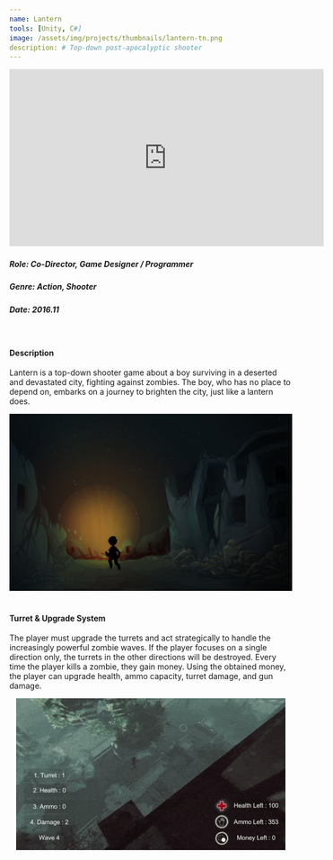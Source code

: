 ```yaml
---
name: Lantern
tools: [Unity, C#]
image: /assets/img/projects/thumbnails/lantern-tn.png
description: # Top-down post-apocalyptic shooter
---
```


<div class="video">
    <iframe width="560" height="315" src="https://www.youtube.com/embed/taADU5yFMBE" frameborder="0" allow="accelerometer; autoplay; encrypted-media; gyroscope; picture-in-picture" allowfullscreen></iframe>
</div>

##### Role: Co-Director, Game Designer / Programmer
##### Genre: Action, Shooter
##### Date: 2016.11
<br>

#### Description

Lantern is a top-down shooter game about a boy surviving in a deserted and devastated city, fighting against zombies. The boy, who has no place to depend on, embarks on a journey to brighten the city, just like a lantern does.

<center> <img src="/assets/img/projects/reg/lantern-concept.jpg"/> </center>
<br>

#### Turret & Upgrade System
The player must upgrade the turrets and act strategically to handle the increasingly powerful zombie waves. If the player focuses on a single direction only, the turrets in the other directions will be destroyed. Every time the player kills a zombie, they gain money. Using the obtained money, the player can upgrade health, ammo capacity, turret damage, and gun damage.

<center> <img src="/assets/img/projects/reg/lantern-combat.gif"/> </center>